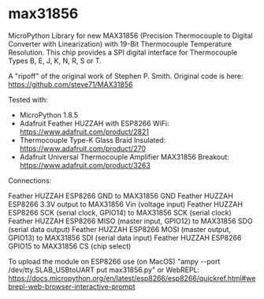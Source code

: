 # max31856
MicroPython Library for new MAX31856 (Precision Thermocouple to Digital Converter with Linearization) with 19-Bit Thermocouple Temperature Resolution. This chip provides a SPI digital interface for Thermocouple Types B, E, J, K, N, R, S or T. 

A "ripoff" of the original work of Stephen P. Smith. Original code is here: https://github.com/steve71/MAX31856

Tested with:
 - MicroPython 1.8.5
 - Adafruit Feather HUZZAH with ESP8266 WiFi: https://www.adafruit.com/product/2821
 - Thermocouple Type-K Glass Braid Insulated: https://www.adafruit.com/product/270
 - Adafruit Universal Thermocouple Amplifier MAX31856 Breakout: https://www.adafruit.com/product/3263
 
 Connections:
 
 Feather HUZZAH ESP8266  GND to MAX31856 GND
 Feather HUZZAH ESP8266  3.3V output to MAX31856 Vin (voltage input)
 Feather HUZZAH ESP8266  SCK (serial clock, GPIO14) to MAX31856 SCK (serial clock)
 Feather HUZZAH ESP8266  MISO (master input, GPIO12) to MAX31856 SDO (serial data output)
 Feather HUZZAH ESP8266  MOSI (master output, GPIO13) to MAX31856 SDI (serial data input) 
 Feather HUZZAH ESP8266  GPIO15 to MAX31856 CS (chip select)
 
 
To upload the module on ESP8266 use (on MacOS) "ampy --port /dev/tty.SLAB_USBtoUART put max31856.py" or WebREPL: https://docs.micropython.org/en/latest/esp8266/esp8266/quickref.html#webrepl-web-browser-interactive-prompt




